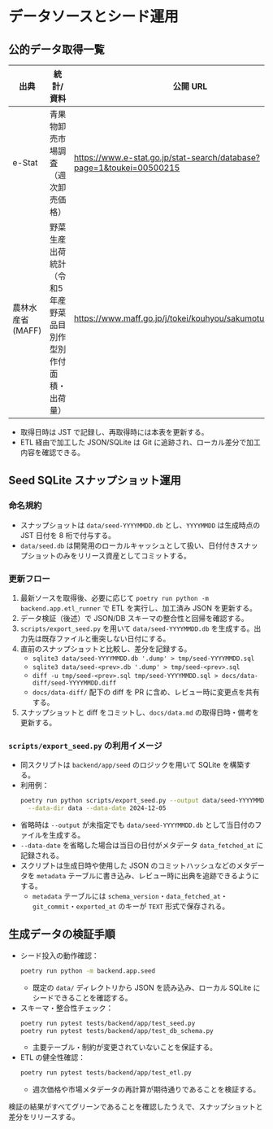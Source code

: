 # データソースとシード運用

## 公的データ取得一覧

| 出典 | 統計/資料 | 公開 URL | 最終取得日時 (JST) | 取込スクリプト | 主な利用先 |
| --- | --- | --- | --- | --- | --- |
| e-Stat | 青果物卸売市場調査（週次卸売価格） | https://www.e-stat.go.jp/stat-search/database?page=1&toukei=00500215 | 2024-12-05T09:30+09:00（開発用ダミーデータ最終更新時点） | `backend/app/etl` 配下の ETL パイプライン | `price_weekly.sample.json` を介した週次市場価格の投入、および `backend/app/seed` でのシードデータ生成 |
| 農林水産省 (MAFF) | 野菜生産出荷統計（令和5年産 野菜品目別作型別作付面積・出荷量） | https://www.maff.go.jp/j/tokei/kouhyou/sakumotu/index.html | 2024-11-20T08:15+09:00（開発用ダミーデータ最終更新時点） | `backend/app/seed/data_loader.py` | 生育日数 (`data/growth_days.json`)・市場カテゴリ定義 (`data/market_scopes.json`) などシード投入用のマスタ整備 |

- 取得日時は JST で記録し、再取得時には本表を更新する。
- ETL 経由で加工した JSON/SQLite は Git に追跡され、ローカル差分で加工内容を確認できる。

## Seed SQLite スナップショット運用

### 命名規約
- スナップショットは `data/seed-YYYYMMDD.db` とし、`YYYYMMDD` は生成時点の JST 日付を 8 桁で付与する。
- `data/seed.db` は開発用のローカルキャッシュとして扱い、日付付きスナップショットのみをリリース資産としてコミットする。

### 更新フロー
1. 最新ソースを取得後、必要に応じて `poetry run python -m backend.app.etl_runner` で ETL を実行し、加工済み JSON を更新する。
2. データ検証（後述）で JSON/DB スキーマの整合性と回帰を確認する。
3. `scripts/export_seed.py` を用いて `data/seed-YYYYMMDD.db` を生成する。出力先は既存ファイルと衝突しない日付にする。
4. 直前のスナップショットと比較し、差分を記録する。
   - `sqlite3 data/seed-YYYYMMDD.db '.dump' > tmp/seed-YYYYMMDD.sql`
   - `sqlite3 data/seed-<prev>.db '.dump' > tmp/seed-<prev>.sql`
   - `diff -u tmp/seed-<prev>.sql tmp/seed-YYYYMMDD.sql > docs/data-diff/seed-YYYYMMDD.diff`
   - `docs/data-diff/` 配下の diff を PR に含め、レビュー時に変更点を共有する。
5. スナップショットと diff をコミットし、`docs/data.md` の取得日時・備考を更新する。

### `scripts/export_seed.py` の利用イメージ
- 同スクリプトは `backend/app/seed` のロジックを用いて SQLite を構築する。
- 利用例：
  ```bash
  poetry run python scripts/export_seed.py --output data/seed-YYYYMMDD.db \
    --data-dir data --data-date 2024-12-05
  ```
- 省略時は `--output` が未指定でも `data/seed-YYYYMMDD.db` として当日付のファイルを生成する。
- `--data-date` を省略した場合は当日の日付がメタデータ `data_fetched_at` に記録される。
- スクリプトは生成日時や使用した JSON のコミットハッシュなどのメタデータを `metadata` テーブルに書き込み、レビュー時に出典を追跡できるようにする。
  - `metadata` テーブルには `schema_version`・`data_fetched_at`・`git_commit`・`exported_at` のキーが `TEXT` 形式で保存される。

## 生成データの検証手順
- シード投入の動作確認：
  ```bash
  poetry run python -m backend.app.seed
  ```
  - 既定の `data/` ディレクトリから JSON を読み込み、ローカル SQLite にシードできることを確認する。
- スキーマ・整合性チェック：
  ```bash
  poetry run pytest tests/backend/app/test_seed.py
  poetry run pytest tests/backend/app/test_db_schema.py
  ```
  - 主要テーブル・制約が変更されていないことを保証する。
- ETL の健全性確認：
  ```bash
  poetry run pytest tests/backend/app/test_etl.py
  ```
  - 週次価格や市場メタデータの再計算が期待通りであることを検証する。

検証の結果がすべてグリーンであることを確認したうえで、スナップショットと差分をリリースする。
